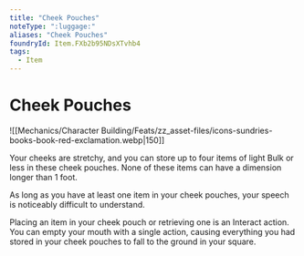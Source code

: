 ```yaml
---
title: "Cheek Pouches"
noteType: ":luggage:"
aliases: "Cheek Pouches"
foundryId: Item.FXb2b95NDsXTvhb4
tags:
  - Item
---
```


# Cheek Pouches
![[Mechanics/Character Building/Feats/zz_asset-files/icons-sundries-books-book-red-exclamation.webp|150]]

Your cheeks are stretchy, and you can store up to four items of light Bulk or less in these cheek pouches. None of these items can have a dimension longer than 1 foot.

As long as you have at least one item in your cheek pouches, your speech is noticeably difficult to understand.

Placing an item in your cheek pouch or retrieving one is an Interact action. You can empty your mouth with a single action, causing everything you had stored in your cheek pouches to fall to the ground in your square.
